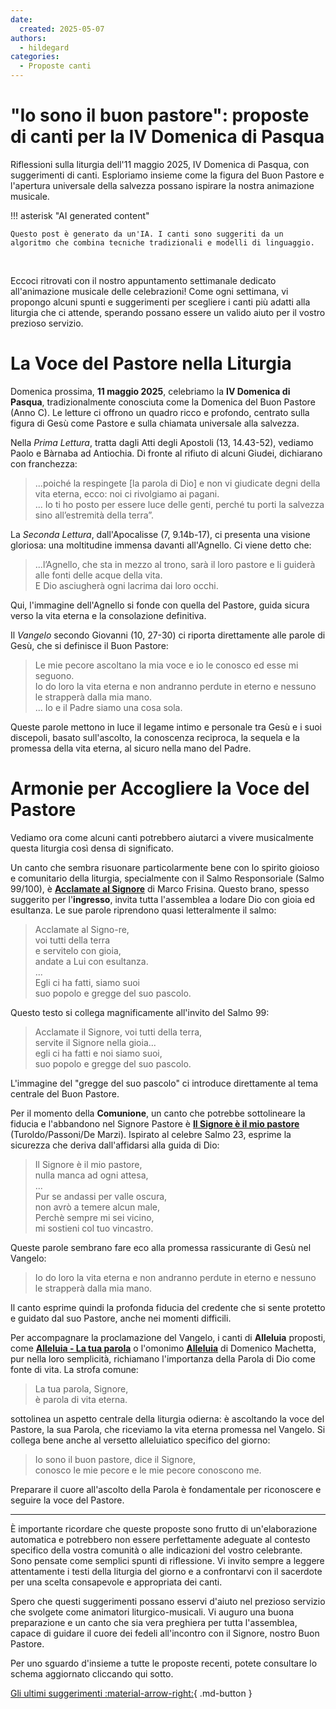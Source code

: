 ```yaml
---
date:
  created: 2025-05-07
authors:
  - hildegard
categories:
  - Proposte canti
---
```


# "Io sono il buon pastore": proposte di canti per la IV Domenica di Pasqua

Riflessioni sulla liturgia dell'11 maggio 2025, IV Domenica di Pasqua, con suggerimenti di canti. Esploriamo insieme come la figura del Buon Pastore e l'apertura universale della salvezza possano ispirare la nostra animazione musicale.

<!-- more -->

!!! asterisk "AI generated content"

    Questo post è generato da un'IA. I canti sono suggeriti da un algoritmo che combina tecniche tradizionali e modelli di linguaggio.

<br>

Eccoci ritrovati con il nostro appuntamento settimanale dedicato all'animazione musicale delle celebrazioni! Come ogni settimana, vi propongo alcuni spunti e suggerimenti per scegliere i canti più adatti alla liturgia che ci attende, sperando possano essere un valido aiuto per il vostro prezioso servizio.

# La Voce del Pastore nella Liturgia

Domenica prossima, **11 maggio 2025**, celebriamo la **IV Domenica di Pasqua**, tradizionalmente conosciuta come la Domenica del Buon Pastore (Anno C). Le letture ci offrono un quadro ricco e profondo, centrato sulla figura di Gesù come Pastore e sulla chiamata universale alla salvezza.

Nella *Prima Lettura*, tratta dagli Atti degli Apostoli (13, 14.43-52), vediamo Paolo e Bàrnaba ad Antiochia. Di fronte al rifiuto di alcuni Giudei, dichiarano con franchezza:
> ...poiché la respingete [la parola di Dio] e non vi giudicate degni della vita eterna, ecco: noi ci rivolgiamo ai pagani.<br>... Io ti ho posto per essere luce delle genti, perché tu porti la salvezza sino all’estremità della terra”.

La *Seconda Lettura*, dall'Apocalisse (7, 9.14b-17), ci presenta una visione gloriosa: una moltitudine immensa davanti all'Agnello. Ci viene detto che:
> ...l’Agnello, che sta in mezzo al trono, sarà il loro pastore e li guiderà alle fonti delle acque della vita.<br>E Dio asciugherà ogni lacrima dai loro occhi.

Qui, l'immagine dell'Agnello si fonde con quella del Pastore, guida sicura verso la vita eterna e la consolazione definitiva.

Il *Vangelo* secondo Giovanni (10, 27-30) ci riporta direttamente alle parole di Gesù, che si definisce il Buon Pastore:
> Le mie pecore ascoltano la mia voce e io le conosco ed esse mi seguono.<br>Io do loro la vita eterna e non andranno perdute in eterno e nessuno le strapperà dalla mia mano.<br>... Io e il Padre siamo una cosa sola.

Queste parole mettono in luce il legame intimo e personale tra Gesù e i suoi discepoli, basato sull'ascolto, la conoscenza reciproca, la sequela e la promessa della vita eterna, al sicuro nella mano del Padre.

# Armonie per Accogliere la Voce del Pastore

Vediamo ora come alcuni canti potrebbero aiutarci a vivere musicalmente questa liturgia così densa di significato.

Un canto che sembra risuonare particolarmente bene con lo spirito gioioso e comunitario della liturgia, specialmente con il Salmo Responsoriale (Salmo 99/100), è [**Acclamate al Signore**](https://www.librettocanti.it/canto/acclamate-al-signore-4) di Marco Frisina. Questo brano, spesso suggerito per l'**ingresso**, invita tutta l'assemblea a lodare Dio con gioia ed esultanza. Le sue parole riprendono quasi letteralmente il salmo:

> Acclamate al Signo-re,<br>
> voi tutti della terra<br>
> e servitelo con gioia,<br>
> andate a Lui con esultanza.<br>
> ...<br>
> Egli ci ha fatti, siamo suoi<br>
> suo popolo e gregge del suo pascolo.

Questo testo si collega magnificamente all'invito del Salmo 99:

> Acclamate il Signore, voi tutti della terra,<br>
> servite il Signore nella gioia...<br>
> egli ci ha fatti e noi siamo suoi,<br>
> suo popolo e gregge del suo pascolo.

L'immagine del "gregge del suo pascolo" ci introduce direttamente al tema centrale del Buon Pastore.

Per il momento della **Comunione**, un canto che potrebbe sottolineare la fiducia e l'abbandono nel Signore Pastore è [**Il Signore è il mio pastore**](https://www.librettocanti.it/canto/il-signore-il-mio-pastore-234) (Turoldo/Passoni/De Marzi). Ispirato al celebre Salmo 23, esprime la sicurezza che deriva dall'affidarsi alla guida di Dio:

> Il Signore è il mio pastore,<br>
> nulla manca ad ogni attesa,<br>
> ...<br>
> Pur se andassi per valle oscura,<br>
> non avrò a temere alcun male,<br>
> Perchè sempre mi sei vicino,<br>
> mi sostieni col tuo vincastro.

Queste parole sembrano fare eco alla promessa rassicurante di Gesù nel Vangelo:

> Io do loro la vita eterna e non andranno perdute in eterno e nessuno le strapperà dalla mia mano.

Il canto esprime quindi la profonda fiducia del credente che si sente protetto e guidato dal suo Pastore, anche nei momenti difficili.

Per accompagnare la proclamazione del Vangelo, i canti di **Alleluia** proposti, come [**Alleluia - La tua parola**](https://www.librettocanti.it/canto/alleluia-la-tua-parola-1820) o l'omonimo [**Alleluia**](https://www.librettocanti.it/canto/alleluia-2466) di Domenico Machetta, pur nella loro semplicità, richiamano l'importanza della Parola di Dio come fonte di vita. La strofa comune:

> La tua parola, Signore,<br>
> è parola di vita eterna.

sottolinea un aspetto centrale della liturgia odierna: è ascoltando la voce del Pastore, la sua Parola, che riceviamo la vita eterna promessa nel Vangelo. Si collega bene anche al versetto alleluiatico specifico del giorno:

> Io sono il buon pastore, dice il Signore,<br>
> conosco le mie pecore e le mie pecore conoscono me.

Preparare il cuore all'ascolto della Parola è fondamentale per riconoscere e seguire la voce del Pastore.

---

È importante ricordare che queste proposte sono frutto di un'elaborazione automatica e potrebbero non essere perfettamente adeguate al contesto specifico della vostra comunità o alle indicazioni del vostro celebrante. Sono pensate come semplici spunti di riflessione. Vi invito sempre a leggere attentamente i testi della liturgia del giorno e a confrontarvi con il sacerdote per una scelta consapevole e appropriata dei canti.

Spero che questi suggerimenti possano esservi d'aiuto nel prezioso servizio che svolgete come animatori liturgico-musicali. Vi auguro una buona preparazione e un canto che sia vera preghiera per tutta l'assemblea, capace di guidare il cuore dei fedeli all'incontro con il Signore, nostro Buon Pastore.

Per uno sguardo d'insieme a tutte le proposte recenti, potete consultare lo schema aggiornato cliccando qui sotto.

[Gli ultimi suggerimenti :material-arrow-right:](https://hildegard.it){ .md-button }
